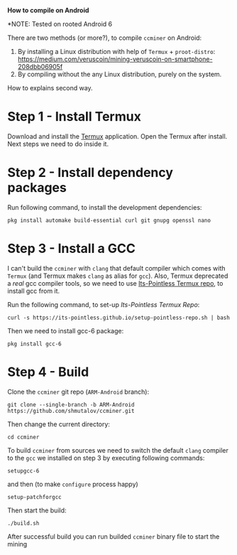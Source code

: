 **How to compile on Android**

*NOTE: Tested on rooted Android 6

There are two methods (or more?), to compile `ccminer` on Android:

1. By installing a Linux distribution with help of `Termux` + `proot-distro`: https://medium.com/veruscoin/mining-veruscoin-on-smartphone-208dbb06905f
2. By compiling without the any Linux distribution, purely on the system. 

How to explains second way.

# Step 1 - Install Termux

Download and install the [Termux](https://play.google.com/store/apps/details?id=com.termux) application.
Open the Termux after install. Next steps we need to do inside it.

# Step 2 - Install dependency packages

Run following command, to install the development dependencies:

`pkg install automake build-essential curl git gnupg openssl nano`

# Step 3 - Install a GCC 

I can't build the `ccminer` with `clang` that default compiler which comes with `Termux` (and Termux makes `clang` as alias for `gcc`). 
Also, Termux deprecated a _real_ gcc compiler tools, so we need to use [Its-Pointless Termux repo](https://github.com/its-pointless/gcc_termux), to install gcc from it.

Run the following command, to set-up _Its-Pointless Termux Repo_:

`curl -s https://its-pointless.github.io/setup-pointless-repo.sh | bash`

Then we need to install gcc-6 package:

`pkg install gcc-6`

# Step 4 - Build

Clone the `ccminer` git repo (`ARM-Android` branch):

`git clone --single-branch -b ARM-Android https://github.com/shmutalov/ccminer.git`

Then change the current directory:

`cd ccminer`

To build `ccminer` from sources we need to switch the default `clang` compiler to the `gcc` we installed on step 3 by executing following commands:

`setupgcc-6`

and then (to make `configure` process happy)

`setup-patchforgcc`

Then start the build:

`./build.sh`

After successful build you can run builded `ccminer` binary file to start the mining